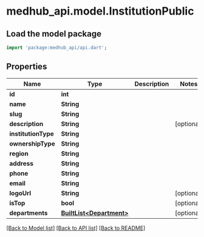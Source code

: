 # medhub_api.model.InstitutionPublic

## Load the model package
```dart
import 'package:medhub_api/api.dart';
```

## Properties
Name | Type | Description | Notes
------------ | ------------- | ------------- | -------------
**id** | **int** |  | 
**name** | **String** |  | 
**slug** | **String** |  | 
**description** | **String** |  | [optional] 
**institutionType** | **String** |  | 
**ownershipType** | **String** |  | 
**region** | **String** |  | 
**address** | **String** |  | 
**phone** | **String** |  | 
**email** | **String** |  | 
**logoUrl** | **String** |  | [optional] 
**isTop** | **bool** |  | [optional] 
**departments** | [**BuiltList&lt;Department&gt;**](Department.md) |  | [optional] 

[[Back to Model list]](../README.md#documentation-for-models) [[Back to API list]](../README.md#documentation-for-api-endpoints) [[Back to README]](../README.md)


